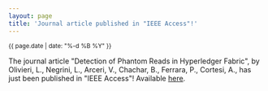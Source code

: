 ```yaml
---
layout: page
title: 'Journal article published in "IEEE Access"!'
---
```


<small>{{ page.date | date: "%-d %B %Y" }}</small>

The journal article "Detection of Phantom Reads in Hyperledger Fabric", by Olivieri, L., Negrini, L., Arceri, V., Chachar, B., Ferrara, P., Cortesi, A., has just been published in "IEEE Access"! Available [here](https://doi.org/10.1109/ACCESS.2024.3410019).
